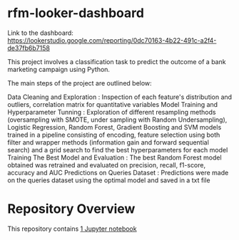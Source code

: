 # rfm-looker-dashboard

Link to the dashboard: https://lookerstudio.google.com/reporting/0dc70163-4b22-491c-a2f4-de37fb6b7158

This project involves a classification task to predict the outcome of a bank marketing campaign using Python.

The main steps of the project are outlined below:

Data Cleaning and Exploration : Inspection of each feature's distribution and outliers, correlation matrix for quantitative variables
Model Training and Hyperparameter Tunning : Exploration of different resampling methods (oversampling with SMOTE, under sampling with Random Undersampling), Logistic Regression, Random Forest, Gradient Boosting and SVM models trained in a pipeline consisting of encoding, feature selection using both filter and wrapper methods (information gain and forward sequential search) and a grid search to find the best hyperparameters for each model
Training The Best Model and Evaluation : The best Random Forest model obtained was retrained and evaluated on precision, recall, f1-score, accuracy and AUC
Predictions on Queries Dataset : Predictions were made on the queries dataset using the optimal model and saved in a txt file

# Repository Overview
This repository contains [1 Jupyter notebook](Notebook.ipynb)
